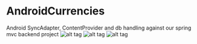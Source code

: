 # AndroidCurrencies
Android SyncAdapter, ContentProvider and db handling against our spring mvc backend project
![alt tag](http://image.prntscr.com/image/5bd149ab6eba4eb8adbd16c434fe1217.png "GOOGLE AUTH")
![alt tag](http://image.prntscr.com/image/66a0b87c57c7463e81f790aa3f1750d0.png "LIST AND OPTIONS")
![alt tag](http://image.prntscr.com/image/daaba901682d48c69856a26d62d0bc60.png "ADD")

